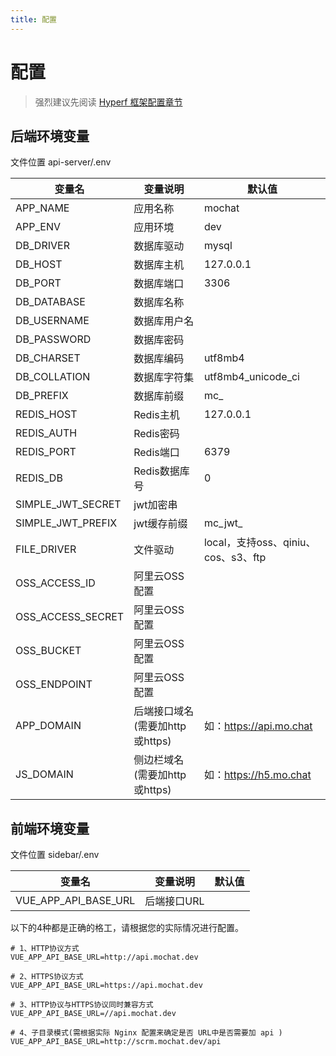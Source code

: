 ```yaml
---
title: 配置
---
```


# 配置

> 强烈建议先阅读  [Hyperf 框架配置章节](https://hyperf.wiki/2.1/#/zh-cn/config)

## 后端环境变量

文件位置  api-server/.env

| 变量名        | 变量说明         | 默认值  |
| ------------- |-------------| -----|
| APP_NAME      | 应用名称 | mochat  | 
| APP_ENV      | 应用环境 |  dev  | 
| DB_DRIVER      | 数据库驱动 | mysql  | 
| DB_HOST      | 数据库主机 |  127.0.0.1  | 
| DB_PORT      | 数据库端口 |  3306 | 
| DB_DATABASE      | 数据库名称 |    | 
| DB_USERNAME      | 数据库用户名 |   | 
| DB_PASSWORD      | 数据库密码 |    | 
| DB_CHARSET      | 数据库编码 | utf8mb4  | 
| DB_COLLATION      | 数据库字符集 | utf8mb4_unicode_ci   | 
| DB_PREFIX      | 数据库前缀 | mc_  | 
| REDIS_HOST      | Redis主机 |  127.0.0.1  | 
| REDIS_AUTH      | Redis密码 |   | 
| REDIS_PORT      | Redis端口 |  6379  | 
| REDIS_DB      | Redis数据库号 | 0  | 
| SIMPLE_JWT_SECRET  | jwt加密串 |    | 
| SIMPLE_JWT_PREFIX  | jwt缓存前缀 | mc_jwt_  | 
| FILE_DRIVER      | 文件驱动 | local，支持oss、qiniu、cos、s3、ftp  | 
| OSS_ACCESS_ID      | 阿里云OSS配置 |    | 
| OSS_ACCESS_SECRET  | 阿里云OSS配置 |    | 
| OSS_BUCKET      | 阿里云OSS配置 |    | 
| OSS_ENDPOINT    | 阿里云OSS配置 |    | 
| APP_DOMAIN      | 后端接口域名(需要加http或https) |  如：https://api.mo.chat | 
| JS_DOMAIN      | 侧边栏域名(需要加http或https) |  如：https://h5.mo.chat  | 

## 前端环境变量

文件位置  sidebar/.env

| 变量名        | 变量说明         | 默认值  |
| ------------- |:-------------:| -----:|
| VUE_APP_API_BASE_URL | 后端接口URL |  |

以下的4种都是正确的格工，请根据您的实际情况进行配置。

```shell script
# 1、HTTP协议方式
VUE_APP_API_BASE_URL=http://api.mochat.dev

# 2、HTTPS协议方式
VUE_APP_API_BASE_URL=https://api.mochat.dev

# 3、HTTP协议与HTTPS协议同时兼容方式
VUE_APP_API_BASE_URL=//api.mochat.dev

# 4、子目录模式(需根据实际 Nginx 配置来确定是否 URL中是否需要加 api )
VUE_APP_API_BASE_URL=http://scrm.mochat.dev/api
```